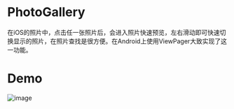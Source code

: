 # PhotoGallery
在iOS的照片中，点击任一张照片后，会进入照片快速预览，左右滑动即可快速切换显示的照片，在照片查找是很方便。在Android上使用ViewPager大致实现了这一功能。
# Demo
![image](http://image.fdawei.club/photo_gallery_demo-compressed.gif)


